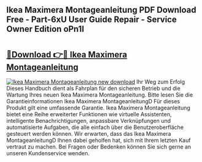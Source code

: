 ## Ikea Maximera Montageanleitung PDF Download Free - Part-6xU User Guide Repair - Service Owner Edition oPn1I

# <h2><a href="http://df8i6j6.blite.top/?on=Ikea+Maximera+Montageanleitung">🔗Download 👉🔴 Ikea Maximera Montageanleitung</a></h2>

[![Ikea Maximera Montageanleitung new download](https://i.imgur.com/lujVjoI.png)](http://df8i6j6.blite.top/?on=Ikea+Maximera+Montageanleitung)
Ihr Weg zum Erfolg Dieses Handbuch dient als Fahrplan für den sicheren Betrieb und die Wartung Ihres neuen Ikea Maximera Montageanleitung. Bitte lesen Sie die Garantieinformationen Ikea Maximera MontageanleitungD Für dieses Produkt gilt eine umfassende Garantie. Ikea Maximera Montageanleitung bietet eine Reihe erweiterter Funktionen wie virtuelle Assistenten, intelligente Benachrichtigungen, anpassbare Verknüpfungen und automatisierte Aufgaben, die alle einfach über die Benutzeroberfläche gesteuert werden können. Wir erwarten, dass das Ikea Maximera MontageanleitungD Ihnen dabei geholfen hat, sich mit Ihrem letzten Kauf vertraut zu machen. Bei Fragen oder Bedenken können Sie sich gerne an unseren Kundenservice wenden.
